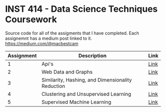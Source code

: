 # INST 414 - Data Science Techniques Coursework

Source code for all of the assigments that I have completed. Each assignemnt has a medium post linked to it.
https://medium.com/@macbestcam



| Assignment     | Description | Link     | 
| ---      | ---       | ---      |
| 1 | Api's | [Link](https://medium.com/inst414-data-science-tech/universities-with-the-best-air-quality-fe6917376d94) | 
| 2     | Web Data and Graphs | [Link](https://medium.com/inst414-data-science-tech/most-popular-genres-of-anime-76c92a05ca57) |
| 3     | Similarity, Hashing, and Dimensionality Reduction | [Link](https://medium.com/inst414-data-science-tech/finding-friends-via-hashtags-b5fb5488edff) |
| 4     | Clustering and Unsupervised Learning | [Link](https://medium.com/inst414-data-science-tech/clustering-based-on-bank-account-adf9c12b4448) |
| 5     | Supervised Machine Learning | [Link](https://medium.com/inst414-data-science-tech/predicting-lung-cancer-24cb6a456cd9) |
